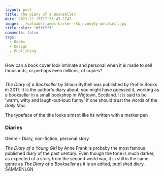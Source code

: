 ```yaml
---
layout: post
title: The Diary of a Bookseller
date: 2021-11-15T17:31:47.174Z
image: ../uploads/james-barker-rkk_nvooj6y-unsplash.jpg
title_color: "#ffffff"
comments: false
tags:
  - Books
  - Design
  - Publishing
---
```

How can a book cover look intimate and personal when it is made to sell thousands, or perhaps even millions, of copies? 

![]()

*The Diary of a Bookseller* by Shaun Bythell was published by Profile Books in 2017. It is the author's diary about, you might have guessed it, working as a bookseller in a small bookshop in Wigtown, Scotland. It is said to be 'warm, witty and laugh-out-loud funny' if one should trust the words of the *Daily Mail*. 

The typeface of the title looks almsot like its written with a marker pen

### Diaries 

Genre - Diary, non-fiction, personal story

*The Diary of a Young Girl* by Anne Frank is probaby the most famous published diary of the past century. Even though the tone is much darker, as expected of a story from the second world war, it is still in the same genre as *The Diary of a Bookseller* as it is an edited, published diary. SAMMENLGN